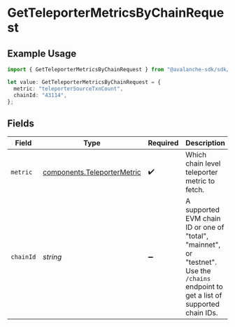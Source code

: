 # GetTeleporterMetricsByChainRequest

## Example Usage

```typescript
import { GetTeleporterMetricsByChainRequest } from "@avalanche-sdk/sdk/metrics/models/operations";

let value: GetTeleporterMetricsByChainRequest = {
  metric: "teleporterSourceTxnCount",
  chainId: "43114",
};
```

## Fields

| Field                                                                                                                                 | Type                                                                                                                                  | Required                                                                                                                              | Description                                                                                                                           | Example                                                                                                                               |
| ------------------------------------------------------------------------------------------------------------------------------------- | ------------------------------------------------------------------------------------------------------------------------------------- | ------------------------------------------------------------------------------------------------------------------------------------- | ------------------------------------------------------------------------------------------------------------------------------------- | ------------------------------------------------------------------------------------------------------------------------------------- |
| `metric`                                                                                                                              | [components.TeleporterMetric](../../models/components/teleportermetric.md)                                                            | :heavy_check_mark:                                                                                                                    | Which chain level teleporter metric to fetch.                                                                                         | teleporterSourceTxnCount                                                                                                              |
| `chainId`                                                                                                                             | *string*                                                                                                                              | :heavy_minus_sign:                                                                                                                    | A supported EVM chain ID or one of "total", "mainnet", or "testnet". Use the `/chains` endpoint to get a list of supported chain IDs. | 43114                                                                                                                                 |